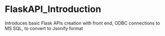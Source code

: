 # FlaskAPI_Introduction
Introduces basic Flask APIs creation with front end, ODBC connections to MS SQL, to convert to Jsonify  format
